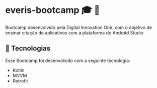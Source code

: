 # everis-bootcamp :mortar_board: :pencil: 
Bootcamp desenvolvido pela Digital Innovation One, com o objetivo de ensinar criação de aplicativos com a plataforma do Android Studio

## 🚀 Tecnologias

Esse Bootcamp foi desenvolvido com a seguinte tecnologia:

- Kotlin
- MVVM
- Retrofit
